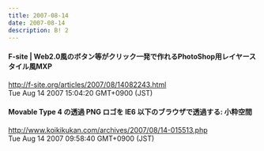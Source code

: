 ```yaml
---
title: 2007-08-14
date: 2007-08-14
description: B! 2
---
```


#### F-site | Web2.0風のボタン等がクリック一発で作れるPhotoShop用レイヤースタイル風MXP
http://f-site.org/articles/2007/08/14082243.html<br>
Tue Aug 14 2007 15:04:20 GMT+0900 (JST)<br>


#### Movable Type 4 の透過 PNG ロゴを IE6 以下のブラウザで透過する: 小粋空間
http://www.koikikukan.com/archives/2007/08/14-015513.php<br>
Tue Aug 14 2007 09:58:40 GMT+0900 (JST)<br>


